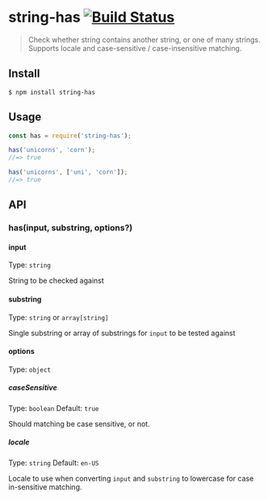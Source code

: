 # string-has [![Build Status](https://github.com/nijikokun/string-has/workflows/Tests/badge.svg?branch=master)](https://github.com/nijikokun/string-has/actions)

> Check whether string contains another string, or one of many strings. Supports locale and case-sensitive / case-insensitive matching.


## Install

```
$ npm install string-has
```


## Usage

```js
const has = require('string-has');

has('unicorns', 'corn');
//=> true

has('unicorns', ['uni', 'corn']);
//=> true
```


## API

### has(input, substring, options?)

#### input

Type: `string`

String to be checked against

#### substring

Type: `string` or `array[string]`

Single substring or array of substrings for `input` to be tested against

#### options

Type: `object`

##### caseSensitive

Type: `boolean`
Default: `true`

Should matching be case sensitive, or not.

##### locale

Type: `string`
Default: `en-US`

Locale to use when converting `input` and `substring` to lowercase for case in-sensitive matching.